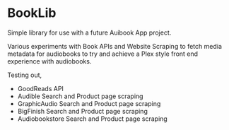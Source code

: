 # BookLib

Simple library for use with a future Auibook App project.

Various experiments with Book APIs and Website Scraping to fetch media metadata for audiobooks to try and achieve a Plex style front end experience with audiobooks.

Testing out,

* GoodReads API
* Audible Search and Product page scraping
* GraphicAudio Search and Product page scraping
* BigFinish Search and Product page scraping
* Audiobookstore Search and Product page scraping
